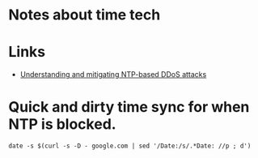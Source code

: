 # Notes about time tech

# Links
- [Understanding and mitigating NTP-based DDoS attacks](https://blog.cloudflare.com/understanding-and-mitigating-ntp-based-ddos-attacks/)

# Quick and dirty time sync for when NTP is blocked.

    date -s $(curl -s -D - google.com | sed '/Date:/s/.*Date: //p ; d')
